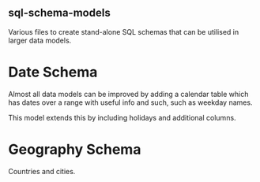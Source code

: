 sql-schema-models
---

Various files to create stand-alone SQL schemas that can be utilised in larger data models.


# Date Schema

Almost all data models can be improved by adding a calendar table which has dates over a range with useful info and such, such as weekday names.

This model extends this by including holidays and additional columns.


# Geography Schema

Countries and cities.
